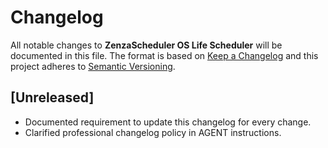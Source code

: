 # Changelog

All notable changes to **ZenzaScheduler OS Life Scheduler** will be documented
in this file. The format is based on [Keep a Changelog](https://keepachangelog.com/)
and this project adheres to [Semantic Versioning](https://semver.org/).

## [Unreleased]
- Documented requirement to update this changelog for every change.
- Clarified professional changelog policy in AGENT instructions.
